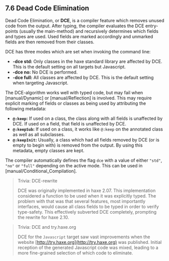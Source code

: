 ## 7.6 Dead Code Elimination

Dead Code Elimination, or **DCE**, is a compiler feature which removes unused code from the output. After typing, the compiler evaluates the DCE entry-points (usually the main-method) and recursively determines which fields and types are used. Used fields are marked accordingly and unmarked fields are then removed from their classes.

DCE has three modes which are set when invoking the command line:



* **-dce std:** Only classes in the haxe standard library are affected by DCE. This is the default setting on all targets but Javascript.
* **-dce no:** No DCE is performed.
* **-dce full:** All classes are affected by DCE. This is the default setting when targeting Javascript.


The DCE-algorithm works well with typed code, but may fail when [manual/Dynamic] or [manual/Reflection] is involved. This may require explicit marking of fields or classes as being used by attributing the following metadata:



* **`@:keep`:** If used on a class, the class along with all fields is unaffected by DCE. If used on a field, that field is unaffected by DCE.
* **`@:keepSub`:** If used on a class, it works like `@:keep` on the annotated class as well as all subclasses.
* **`@:keepInit`:** Usually, a class which had all fields removed by DCE (or is empty to begin with) is removed from the output. By using this metadata, empty classes are kept.


The compiler automatically defines the flag `dce` with a value of either `"std"`, `"no"` or `"full"` depending on the active mode. This can be used in [manual/Conditional_Compilation].

> Trivia: DCE-rewrite
>
> DCE was originally implemented in haxe 2.07. This implementation considered a function to be used when it was explicitly typed. The problem with that was that several features, most importantly interfaces, would cause all class fields to be typed in order to verify type-safety. This effectively subverted DCE completely, prompting the rewrite for haxe 2.10.

> Trivia: DCE and try.haxe.org
>
> DCE for the `Javascript` target saw vast improvements when the website [http://try.haxe.org](http://try.haxe.org) was published. Initial reception of the generated Javascript code was mixed, leading to a more fine-grained selection of which code to eliminate.
